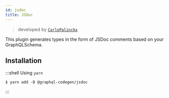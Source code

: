 ```yaml
---
id: jsdoc
title: JSDoc
---
```


> developed by [`CarloPalinckx`](https://github.com/CarloPalinckx) 

This plugin generates types in the form of JSDoc comments based on your GraphQLSchema.

## Installation

:::shell Using `yarn`

    $ yarn add -D @graphql-codegen/jsdoc

:::

